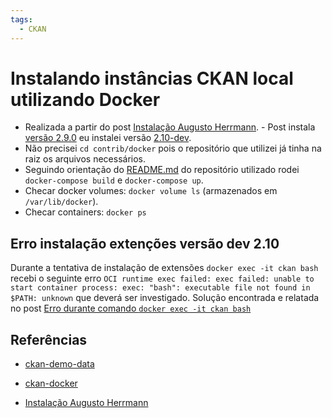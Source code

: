 ```yaml
---
tags:
  - CKAN
---
```


# Instalando instâncias CKAN local utilizando Docker

- Realizada a partir do post [Instalação Augusto Herrmann](https://herrmann.tech/en/blog/2020/09/30/how-to-install-and-configure-ckan-2-9-0-using-docker.html). - Post instala [versão 2.9.0](https://herrmann.tech/en/blog/2020/09/30/how-to-install-and-configure-ckan-2-9-0-using-docker.html#:~:text=out%20its%20corresponding-,tag,-%3A) eu instalei versão [2.10-dev](https://github.com/ckan/ckan-docker/tree/7e244290a5d436ecf1ac00a51051825d550f1608).
- Não precisei `cd contrib/docker` pois o repositório que utilizei já tinha na raiz os arquivos necessários.
- Seguindo orientação do [README.md](https://github.com/ckan/ckan-docker/tree/7e244290a5d436ecf1ac00a51051825d550f1608#:~:text=public%20CKAN%20instance.-,To%20build%20the%20images,-%3A) do repositório utilizado rodei `docker-compose build` e `docker-compose up`.
- Checar docker volumes: `docker volume ls` (armazenados em `/var/lib/docker`).
- Checar containers: `docker ps`

## Erro instalação extenções versão dev 2.10

Durante a tentativa de instalação de extensões `docker exec -it ckan bash` recebi o seguinte erro `OCI runtime exec failed: exec failed: unable to start container process: exec: "bash": executable file not found in $PATH: unknown` que deverá ser investigado. Solução encontrada e relatada no post [Erro durante comando `docker exec -it ckan bash`](../20221222_erro_apos_docker_exec_instancia_ckan)

## Referências

- [ckan-demo-data](https://github.com/ckan/ckan-demo-data)

- [ckan-docker](https://github.com/ckan/ckan-docker)

- [Instalação Augusto Herrmann](https://herrmann.tech/en/blog/2020/09/30/how-to-install-and-configure-ckan-2-9-0-using-docker.html)